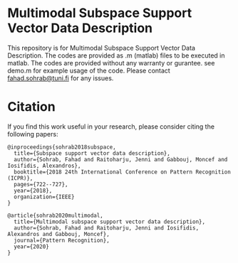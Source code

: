 #  Multimodal Subspace Support Vector Data Description
This repository is for Multimodal Subspace Support Vector Data Description.
The codes are provided as .m (matlab) files to be executed in matlab.
The codes are provided without any warranty or gurantee.
see demo.m for example usage of the code.
Please contact fahad.sohrab@tuni.fi for any issues.

# Citation
If you find this work useful in your research, please consider citing the following papers:
```text
@inproceedings{sohrab2018subspace,
  title={Subspace support vector data description},
  author={Sohrab, Fahad and Raitoharju, Jenni and Gabbouj, Moncef and Iosifidis, Alexandros},
  booktitle={2018 24th International Conference on Pattern Recognition (ICPR)},
  pages={722--727},
  year={2018},
  organization={IEEE}
}

@article{sohrab2020multimodal,
  title={Multimodal subspace support vector data description},
  author={Sohrab, Fahad and Raitoharju, Jenni and Iosifidis, Alexandros and Gabbouj, Moncef},
  journal={Pattern Recognition},
  year={2020}
}
```



